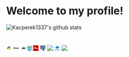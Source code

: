 # Welcome to my profile!

![Kacperek1337's github stats](https://github-readme-stats.vercel.app/api?username=Kacperek1337&show_icons=true&theme=radical)

#

<img src="https://raw.githubusercontent.com/github/explore/80688e429a7d4ef2fca1e82350fe8e3517d3494d/topics/python/python.png" width="3%"> <img src="https://raw.githubusercontent.com/github/explore/80688e429a7d4ef2fca1e82350fe8e3517d3494d/topics/django/django.png" width="3%"> <img src="https://raw.githubusercontent.com/github/explore/80688e429a7d4ef2fca1e82350fe8e3517d3494d/topics/go/go.png" width="3%"> <img src="https://raw.githubusercontent.com/gin-gonic/logo/master/color.png" width="2.1%"> <img src="https://raw.githubusercontent.com/github/explore/80688e429a7d4ef2fca1e82350fe8e3517d3494d/topics/rails/rails.png" width="3%"> <img src="https://raw.githubusercontent.com/github/explore/80688e429a7d4ef2fca1e82350fe8e3517d3494d/topics/postgresql/postgresql.png" width="3%"> <img src="https://external-content.duckduckgo.com/iu/?u=https%3A%2F%2Fcdn4.iconfinder.com%2Fdata%2Ficons%2Fredis-2%2F1451%2FUntitled-2-512.png&f=1&nofb=1" width="3%"> <img src="https://raw.githubusercontent.com/github/explore/80688e429a7d4ef2fca1e82350fe8e3517d3494d/topics/docker/docker.png" width="3%"> <img src="https://archlinux.org/static/logos/archlinux-logo-dark-90dpi.ebdee92a15b3.png" width="9%">
